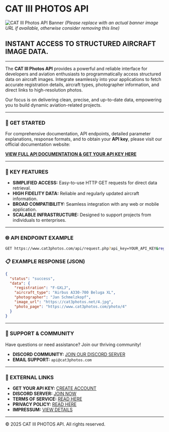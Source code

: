 # CAT III PHOTOS API

![CAT III Photos API Banner](https://www.cat3photos.com/api/readme_banner.png) 
*(Please replace with an actual banner image URL if available, otherwise consider removing this line)*

## INSTANT ACCESS TO STRUCTURED AIRCRAFT IMAGE DATA.

---

The **CAT III Photos API** provides a powerful and reliable interface for developers and aviation enthusiasts to programmatically access structured data on aircraft images. Integrate seamlessly into your applications to fetch accurate registration details, aircraft types, photographer information, and direct links to high-resolution photos.

Our focus is on delivering clean, precise, and up-to-date data, empowering you to build dynamic aviation-related projects.

---

### 🚀 GET STARTED

For comprehensive documentation, API endpoints, detailed parameter explanations, response formats, and to obtain your **API key**, please visit our official documentation website:

[**VIEW FULL API DOCUMENTATION & GET YOUR API KEY HERE**](https://www.cat3photos.com/api/documentation)

---

### 🌟 KEY FEATURES

*   **SIMPLIFIED ACCESS:** Easy-to-use HTTP GET requests for direct data retrieval.
*   **HIGH FIDELITY DATA:** Reliable and regularly updated aircraft information.
*   **BROAD COMPATIBILITY:** Seamless integration with any web or mobile application.
*   **SCALABLE INFRASTRUCTURE:** Designed to support projects from individuals to enterprises.

---

### 🌐 API ENDPOINT EXAMPLE

```bash
GET https://www.cat3photos.com/api/request.php?api_key=YOUR_API_KEY&registration=F-GXLJ
```

### 📋 EXAMPLE RESPONSE (JSON)

```json
{
  "status": "success",
  "data": {
    "registration": "F-GXLJ",
    "aircraft_type": "Airbus A330-700 Beluga XL",
    "photographer": "Jan Schmelzkopf",
    "image_url": "https://cat3photos.net/4.jpg",
    "photo_page": "https://www.cat3photos.com/photo/4"
  }
}
```

---

### 🤝 SUPPORT & COMMUNITY

Have questions or need assistance? Join our thriving community!

*   **DISCORD COMMUNITY:** [JOIN OUR DISCORD SERVER](YOUR_DISCORD_INVITE_URL)
*   **EMAIL SUPPORT:** `api@cat3photos.com`

---

### 🔗 EXTERNAL LINKS

*   **GET YOUR API KEY:** [CREATE ACCOUNT](YOUR_ACCOUNT_CREATION_URL)
*   **DISCORD SERVER:** [JOIN NOW](YOUR_DISCORD_INVITE_URL)
*   **TERMS OF SERVICE:** [READ HERE](YOUR_TERMS_URL)
*   **PRIVACY POLICY:** [READ HERE](YOUR_PRIVACY_URL)
*   **IMPRESSUM:** [VIEW DETAILS](YOUR_IMPRESSUM_URL)

---

&copy; 2025 CAT III PHOTOS API. All rights reserved.
